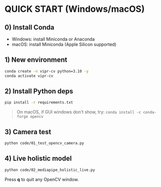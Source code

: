 # QUICK START (Windows/macOS)

## 0) Install Conda
- Windows: install Miniconda or Anaconda
- macOS: install Miniconda (Apple Silicon supported)

## 1) New environment
```bash
conda create -n vipr-cv python=3.10 -y
conda activate vipr-cv
```

## 2) Install Python deps
```bash
pip install -r requirements.txt
```
> On macOS, if GUI windows don't show, try: `conda install -c conda-forge opencv`

## 3) Camera test
```bash
python code/01_test_opencv_camera.py
```

## 4) Live holistic model
```bash
python code/02_mediapipe_holistic_live.py
```
Press **q** to quit any OpenCV window.
